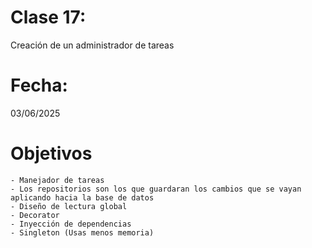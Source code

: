# Clase 17: 
Creación de un administrador de tareas

# Fecha: 
03/06/2025

# Objetivos
    - Manejador de tareas
    - Los repositorios son los que guardaran los cambios que se vayan aplicando hacia la base de datos
    - Diseño de lectura global
    - Decorator
    - Inyección de dependencias
    - Singleton (Usas menos memoria)
    